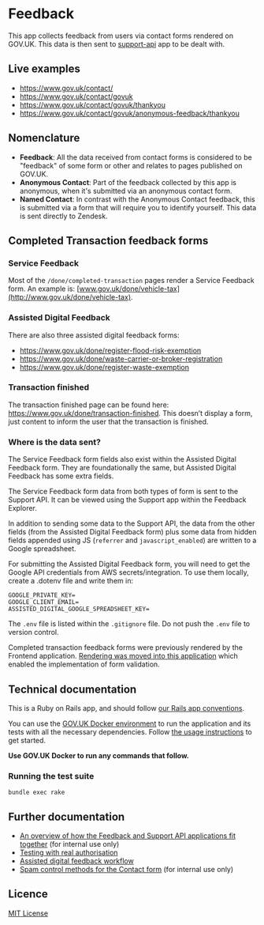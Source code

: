 # Feedback

This app collects feedback from users via contact forms rendered on GOV.UK.
This data is then sent to [support-api](https://github.com/alphagov/support-api) app to be dealt with.

## Live examples

- https://www.gov.uk/contact/
- https://www.gov.uk/contact/govuk
- https://www.gov.uk/contact/govuk/thankyou
- https://www.gov.uk/contact/govuk/anonymous-feedback/thankyou

## Nomenclature

- **Feedback**: All the data received from contact forms is considered to be "feedback" of some form
or other and relates to pages published on GOV.UK.
- **Anonymous Contact**: Part of the feedback collected by this app is anonymous, when it's
submitted via an anonymous contact form.
- **Named Contact**: In contrast with the Anonymous Contact feedback, this is submitted
via a form that will require you to identify yourself. This data is sent directly
to Zendesk.

## Completed Transaction feedback forms

### Service Feedback
Most of the `/done/completed-transaction` pages render a Service Feedback form. An example is: [www.gov.uk/done/vehicle-tax](http://www.gov.uk/done/vehicle-tax). 

### Assisted Digital Feedback
There are also three assisted digital feedback forms:

- https://www.gov.uk/done/register-flood-risk-exemption
- https://www.gov.uk/done/waste-carrier-or-broker-registration
- https://www.gov.uk/done/register-waste-exemption

### Transaction finished

The transaction finished page can be found here: https://www.gov.uk/done/transaction-finished.
This doesn’t display a form, just content to inform the user that the transaction is finished.

### Where is the data sent?

The Service Feedback form fields also exist within the Assisted Digital Feedback form. They are foundationally the same, but Assisted Digital Feedback has some extra fields.

The Service Feedback form data from both types of form is sent to the Support API. It can be viewed using the Support app within the Feedback Explorer.

In addition to sending some data to the Support API, the data from the other fields (from the Assisted Digital Feedback form) plus some data from hidden fields appended using JS (`referrer` and `javascript_enabled`) are written to a Google spreadsheet.

For submitting the Assisted Digital Feedback form, you will need to get the Google API credentials from AWS secrets/integration. To use them locally, create a .dotenv file and write them in:

```
GOOGLE_PRIVATE_KEY=
GOOGLE_CLIENT_EMAIL=
ASSISTED_DIGITAL_GOOGLE_SPREADSHEET_KEY=
``` 

The `.env` file is listed within the `.gitignore` file. Do not push the `.env` file to version control.

Completed transaction feedback forms were previously rendered by the Frontend application. [Rendering was moved into this application](https://github.com/alphagov/feedback/pull/1601) which enabled the implementation of form validation.

## Technical documentation

This is a Ruby on Rails app, and should follow [our Rails app conventions](https://docs.publishing.service.gov.uk/manual/conventions-for-rails-applications.html).

You can use the [GOV.UK Docker environment](https://github.com/alphagov/govuk-docker) to run the application and its tests with all the necessary dependencies. Follow [the usage instructions](https://github.com/alphagov/govuk-docker#usage) to get started.

**Use GOV.UK Docker to run any commands that follow.**

### Running the test suite

```
bundle exec rake
```

## Further documentation

- [An overview of how the Feedback and Support API applications fit together](https://docs.google.com/presentation/d/1KNJQsH7Stu1hAe8DL-Zs585Q_yXSleGYiH0G6Sw6rOw/edit#slide=id.g59de842929_0_5) (for internal use only) 
- [Testing with real authorisation](docs/testing_with_real_authorisation.md)
- [Assisted digital feedback workflow](docs/assisted_digital_feedback.md)
- [Spam control methods for the Contact form](https://gov-uk.atlassian.net/wiki/spaces/GOVUK/pages/3665821697/Contact+us+form+-+spam+control) (for internal use only) 

## Licence

[MIT License](LICENCE)
